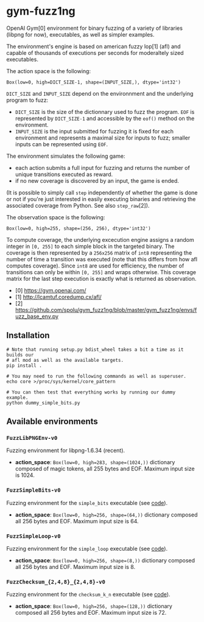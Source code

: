 # gym-fuzz1ng

OpenAI Gym[0] environment for binary fuzzing of a variety of libraries (libpng
for now), executables, as well as simpler examples.

The environment's engine is based on american fuzzy lop[1] (afl) and capable of
thousands of executions per seconds for moderaltely sized executables.

The action space is the following:
```
Box(low=0, high=DICT_SIZE-1, shape=(INPUT_SIZE,), dtype='int32')
```

`DICT_SIZE` and `INPUT_SIZE` depend on the environnment and the underlying
program to fuzz:
- `DICT_SIZE` is the size of the dictionnary used to fuzz the program. `EOF` is
  represented by `DICT_SIZE-1` and accessible by the `eof()` method on the
  environment.
- `INPUT_SIZE` is the input submitted for fuzzing it is fixed for each
  environment and represents a maximal size for inputs to fuzz; smaller inputs
  can be represented using `EOF`.

The environment simulates the following game:

- each action submits a full input for fuzzing and returns the number of unique
  transitions executed as reward.
- if no new coverage is discovered by an input, the game is ended.

(It is possible to simply call `step` independently of whether the game is done
or not if you're just interested in easily executing binaries and retrieving
the associated coverage from Python. See also `step_raw`[2]).

The observation space is the following:
```
Box(low=0, high=255, shape=(256, 256), dtype='int32')
```

To compute coverage, the underlying excecution engine assigns a random integer
in `[0, 255]` to each simple block in the targeted binary.  The coverage is
then represented by a `256x256` matrix of `int8` representing the number of
time a transition was executed (note that this differs from how afl computes
coverage). Since `int8` are used for efficiency, the number of transitions can
only be within `[0, 255]` and wraps otherwise. This coverage matrix for the
last step execution is exactly what is returned as observation.

- [0] https://gym.openai.com/
- [1] http://lcamtuf.coredump.cx/afl/
- [2] https://github.com/spolu/gym_fuzz1ng/blob/master/gym_fuzz1ng/envs/fuzz_base_env.py

## Installation

```
# Note that running setup.py bdist_wheel takes a bit a time as it builds our
# afl mod as well as the available targets.
pip install .

# You may need to run the following commands as well as superuser.
echo core >/proc/sys/kernel/core_pattern

# You can then test that everything works by running our dummy example.
python dummy_simple_bits.py
```

## Available environments

### `FuzzLibPNGEnv-v0`

Fuzzing environment for libpng-1.6.34 (recent).

- **action_space**: `Box(low=0, high=283, shape=(1024,))` dictionary composed
  of magic tokens, all 255 bytes and EOF. Maximum input size is 1024.

### `FuzzSimpleBits-v0`

Fuzzing environment for the `simple_bits` executable (see
[code](https://github.com/spolu/gym_fuzz1ng/blob/master/gym_fuzz1ng/mods/simple_bits-mod/simple_bits_afl.c)).

- **action_space**: `Box(low=0, high=256, shape=(64,))` dictionary composed
  all 256 bytes and EOF. Maximum input size is 64.

### `FuzzSimpleLoop-v0`

Fuzzing environment for the `simple_loop` executable (see
[code](https://github.com/spolu/gym_fuzz1ng/blob/master/gym_fuzz1ng/mods/simple_loop-mod/simple_loop_afl.c)).

- **action_space**: `Box(low=0, high=256, shape=(8,))` dictionary composed
  all 256 bytes and EOF. Maximum input size is 8.

### `FuzzChecksum_{2,4,8}_{2,4,8}-v0`

Fuzzing environment for the `checksum_k_n` executable (see
[code](https://github.com/spolu/gym_fuzz1ng/blob/master/gym_fuzz1ng/mods/checksum_k_n-mod/checksum_k_n_afl.c)).

- **action_space**: `Box(low=0, high=256, shape=(128,))` dictionary composed
  all 256 bytes and EOF. Maximum input size is 72.
